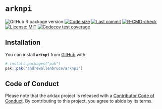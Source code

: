 
<!-- README.md is generated from README.Rmd. Please edit that file -->

# **`arknpi`**

<!-- badges: start -->

![GitHub R package
version](https://img.shields.io/github/r-package/v/andrewallenbruce/arknpi?style=flat-square&logo=R&label=Package&color=%23192a38)
[![Code
size](https://img.shields.io/github/languages/code-size/andrewallenbruce/arknpi.svg)](https://github.com/andrewallenbruce/arknpi)
[![Last
commit](https://img.shields.io/github/last-commit/andrewallenbruce/arknpi.svg)](https://github.com/andrewallenbruce/arknpi/commits/master)
[![R-CMD-check](https://github.com/andrewallenbruce/arknpi/actions/workflows/R-CMD-check.yaml/badge.svg)](https://github.com/andrewallenbruce/arknpi/actions/workflows/R-CMD-check.yaml)
[![License:
MIT](https://img.shields.io/badge/license-MIT-blue.svg)](https://choosealicense.com/licenses/mit/)
[![Codecov test
coverage](https://codecov.io/gh/andrewallenbruce/arknpi/graph/badge.svg)](https://app.codecov.io/gh/andrewallenbruce/arknpi)
<!-- badges: end -->

## Installation

You can install **`arknpi`** from [GitHub](https://github.com/) with:

``` r
# install.packages("pak")
pak::pak("andrewallenbruce/arknpi")
```

## Code of Conduct

Please note that the arktax project is released with a [Contributor Code
of
Conduct](https://contributor-covenant.org/version/2/1/CODE_OF_CONDUCT.html).
By contributing to this project, you agree to abide by its terms.
